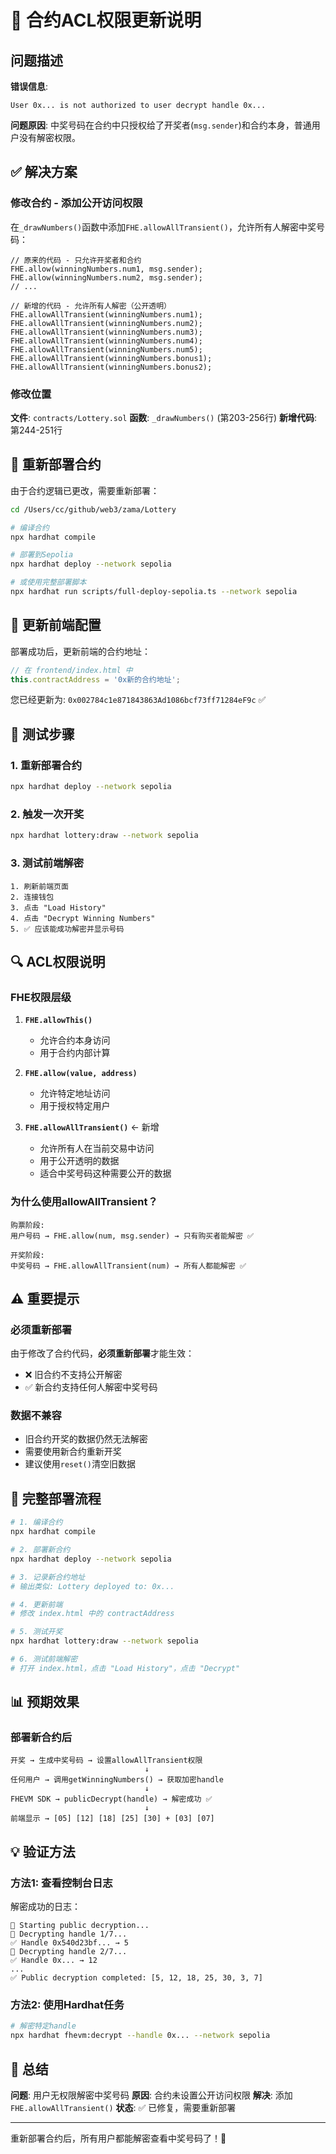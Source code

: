 # 🔐 合约ACL权限更新说明

## 问题描述

**错误信息**: 
```
User 0x... is not authorized to user decrypt handle 0x...
```

**问题原因**: 
中奖号码在合约中只授权给了开奖者(`msg.sender`)和合约本身，普通用户没有解密权限。

## ✅ 解决方案

### 修改合约 - 添加公开访问权限

在`_drawNumbers()`函数中添加`FHE.allowAllTransient()`，允许所有人解密中奖号码：

```solidity
// 原来的代码 - 只允许开奖者和合约
FHE.allow(winningNumbers.num1, msg.sender);
FHE.allow(winningNumbers.num2, msg.sender);
// ...

// 新增的代码 - 允许所有人解密（公开透明）
FHE.allowAllTransient(winningNumbers.num1);
FHE.allowAllTransient(winningNumbers.num2);
FHE.allowAllTransient(winningNumbers.num3);
FHE.allowAllTransient(winningNumbers.num4);
FHE.allowAllTransient(winningNumbers.num5);
FHE.allowAllTransient(winningNumbers.bonus1);
FHE.allowAllTransient(winningNumbers.bonus2);
```

### 修改位置

**文件**: `contracts/Lottery.sol`
**函数**: `_drawNumbers()` (第203-256行)
**新增代码**: 第244-251行

## 🔄 重新部署合约

由于合约逻辑已更改，需要重新部署：

```bash
cd /Users/cc/github/web3/zama/Lottery

# 编译合约
npx hardhat compile

# 部署到Sepolia
npx hardhat deploy --network sepolia

# 或使用完整部署脚本
npx hardhat run scripts/full-deploy-sepolia.ts --network sepolia
```

## 📝 更新前端配置

部署成功后，更新前端的合约地址：

```javascript
// 在 frontend/index.html 中
this.contractAddress = '0x新的合约地址';
```

您已经更新为: `0x002784c1e871843863Ad1086bcf73ff71284eF9c` ✅

## 🧪 测试步骤

### 1. 重新部署合约
```bash
npx hardhat deploy --network sepolia
```

### 2. 触发一次开奖
```bash
npx hardhat lottery:draw --network sepolia
```

### 3. 测试前端解密
```
1. 刷新前端页面
2. 连接钱包
3. 点击 "Load History"
4. 点击 "Decrypt Winning Numbers"
5. ✅ 应该能成功解密并显示号码
```

## 🔍 ACL权限说明

### FHE权限层级

1. **`FHE.allowThis()`**
   - 允许合约本身访问
   - 用于合约内部计算

2. **`FHE.allow(value, address)`**
   - 允许特定地址访问
   - 用于授权特定用户

3. **`FHE.allowAllTransient()`** ← 新增
   - 允许所有人在当前交易中访问
   - 用于公开透明的数据
   - 适合中奖号码这种需要公开的数据

### 为什么使用allowAllTransient？

```
购票阶段:
用户号码 → FHE.allow(num, msg.sender) → 只有购买者能解密 ✅

开奖阶段:
中奖号码 → FHE.allowAllTransient(num) → 所有人都能解密 ✅
```

## ⚠️ 重要提示

### 必须重新部署

由于修改了合约代码，**必须重新部署**才能生效：
- ❌ 旧合约不支持公开解密
- ✅ 新合约支持任何人解密中奖号码

### 数据不兼容

- 旧合约开奖的数据仍然无法解密
- 需要使用新合约重新开奖
- 建议使用`reset()`清空旧数据

## 🚀 完整部署流程

```bash
# 1. 编译合约
npx hardhat compile

# 2. 部署新合约
npx hardhat deploy --network sepolia

# 3. 记录新合约地址
# 输出类似: Lottery deployed to: 0x...

# 4. 更新前端
# 修改 index.html 中的 contractAddress

# 5. 测试开奖
npx hardhat lottery:draw --network sepolia

# 6. 测试前端解密
# 打开 index.html，点击 "Load History"，点击 "Decrypt"
```

## 📊 预期效果

### 部署新合约后

```
开奖 → 生成中奖号码 → 设置allowAllTransient权限
                              ↓
任何用户 → 调用getWinningNumbers() → 获取加密handle
                              ↓
FHEVM SDK → publicDecrypt(handle) → 解密成功 ✅
                              ↓
前端显示 → [05] [12] [18] [25] [30] + [03] [07]
```

## 💡 验证方法

### 方法1: 查看控制台日志

解密成功的日志：
```
🔐 Starting public decryption...
🔐 Decrypting handle 1/7...
✅ Handle 0x540d23bf... → 5
🔐 Decrypting handle 2/7...
✅ Handle 0x... → 12
...
✅ Public decryption completed: [5, 12, 18, 25, 30, 3, 7]
```

### 方法2: 使用Hardhat任务

```bash
# 解密特定handle
npx hardhat fhevm:decrypt --handle 0x... --network sepolia
```

## 🎯 总结

**问题**: 用户无权限解密中奖号码
**原因**: 合约未设置公开访问权限
**解决**: 添加`FHE.allowAllTransient()`
**状态**: ✅ 已修复，需要重新部署

---

重新部署合约后，所有用户都能解密查看中奖号码了！🎉
